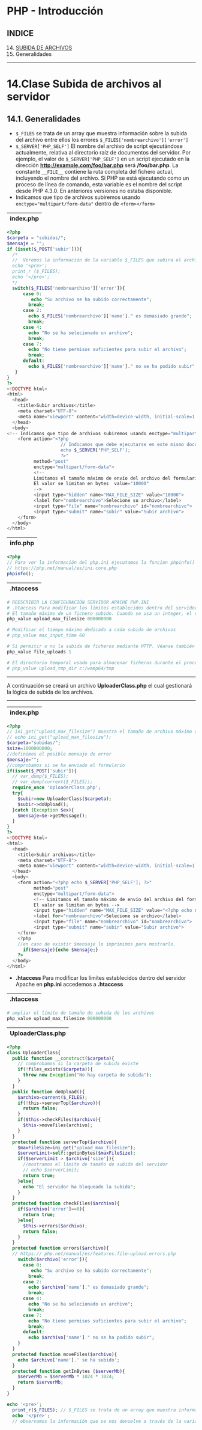 PHP - Introducción
=========================
INDICE
------
14. [SUBIDA DE ARCHIVOS]()
  1. Generalidades

----------------------------------

14.Clase Subida de archivos al servidor
=======================================

14.1. Generalidades
-------------------

* `$_FILES` se trata de un array que muestra información sobre la subida del archivo entre ellos los errores `$_FILES['nombrearchivo']['error']`
* `$_SERVER['PHP_SELF']` El nombre del archivo de script ejecutándose actualmente, relativa al directorio raíz de documentos del servidor. Por ejemplo, el valor de `$_SERVER['PHP_SELF']` en un script ejecutado en la dirección **http://example.com/foo/bar.php** será **/foo/bar.php**. La constante `__FILE__` contiene la ruta completa del fichero actual, incluyendo el nombre del archivo. Si PHP se está ejecutando como un proceso de línea de comando, esta variable es el nombre del script desde PHP 4.3.0. En anteriores versiones no estaba disponible.
* Indicamos que tipo de archivos subiremos usando `enctype="multipart/form-data"` dentro de `<form></form>`

| **index.php** |
|---------------|

```php
<?php
$carpeta = "subidas/";
$mensaje = "";
if (isset($_POST['subir'])){
  /* 
  //  Veremos la información de la variable $_FILES que subira el archivo
  echo '<pre>';
  print_r ($_FILES);
  echo '</pre>';
  */
  switch($_FILES['nombrearchivo']['error']){
      case 0: 
         echo "Su archivo se ha subido correctamente";
        break;
      case 2:
        echo $_FILES['nombrearchivo']['name']." es demasiado grande"; 
        break;
      case 4:
        echo "No se ha selecionado un archivo"; 
        break;
      case 7:
        echo "No tiene permisos suficientes para subir el archivo"; 
        break;
      default:
        echo $_FILES['nombrearchivo']['name']." no se ha podido subir";   
   }
}
?>
<!DOCTYPE html>
<html>
  <head>
    <title>Subir archivos</title>
    <meta charset="UTF-8">
    <meta name="viewport" content="width=device-width, initial-scale=1.0">
  </head>
  <body>
<!-- Indicamos que tipo de archivos subiremos usando enctype="multipart/form-data"-->
    <form action="<?php 
                    // Indicamos que debe ejecutarse en este mismo documento
                    echo $_SERVER['PHP_SELF']; 
                    ?>"
          method="post"
          enctype="multipart/form-data">
          <!-- 
          Limitamos el tamaño máximo de envío del archivo del formulario, y lo ocultamos. 
          El valor se limitan en bytes  value="10000"
          -->
          <input type="hidden" name="MAX_FILE_SIZE" value="10000">
          <label for="nombrearchivo">Selecione su archivo</label>
          <input type="file" name="nombrearchivo" id="nombrearchivo">
          <input type="submit" name="subir" value="Subir archivo">
    </form>
  </body>
</html>
```

| **info.php** |
|--------------|

```php
<?php
// Para ver la información del php.ini ejecutamos la funcion phpinfo()
// https://php.net/manual/es/ini.core.php
phpinfo();
```

| **.htaccess** |
|---------------|

```php
# REESCRIBIR LA CONFIGURACIÓN SERVIDOR APACHE PHP.INI
# .htaccess Para modificar los límites establecidos dentro del servidor Apache en php.ini accedemos a .htaccess
# El tamaño máximo de un fichero subido. Cuando se usa un integer, el valor del mismo es medido en bytes. También se puede usar la notación reducida, tal como se describe en esta FAQ.
php_value upload_max_filesize 000000000

# Modificar el tiempo máximo dedicado a cada subida de archivos
# php_value max_input_time 60

# Si permitir o no la subida de ficheros mediante HTTP. Véanse también las directivas upload_max_filesize, upload_tmp_dir, y post_max_size.
php_value file_uploads 1

# El directorio temporal usado para almacenar ficheros durante el proceso de subida. Es necesario tener permisos de escritura para el usuario que está ejecutando PHP. Si no está especificado, PHP usará el predeterminado del sistema. Si el directorio especificado no tiene permisos de escritura, PHP recurrirá al directorio temporal predeterminado del sistema. Si la directiva open_basedir está activada, al directorio predeterminado del sistema se le ha de permitir la subida de ficheros para que funcione.
# php_value upload_tmp_dir c:/wamp64/tmp
```

----------------------------------

A continuación se creará un archivo **UploaderClass.php** el cual gestionará la lógica de subida de los archivos.

----------------------------------

| **index.php** |
|---------------|

```php
<?php
// ini_get("upload_max_filesize") muestra el tamaño de archivo máximo a subir permitido por apache dentro de php.ini
// echo ini_get("upload_max_filesize"); 
$carpeta="subidas/";
$size=1000000000;
//definimos el posible mensaje de error
$mensaje="";
//comprobamos si se ha enviado el formulario
if(isset($_POST['subir']){
  // var_dump($_FILES);
  // var_dump(current($_FILES));
  require_once 'UploaderClass.php';
  try{
    $subir=new UploaderClass($carpeta);
    $subir->doUpload();
  }catch (Exception $ex){
    $mensaje=$e->getMessage();
  }
}
?>
<!DOCTYPE html>
<html>
  <head>
    <title>Subir archivos</title>
    <meta charset="UTF-8">
    <meta name="viewport" content="width=device-width, initial-scale=1.0">
  </head>
  <body>
    <form action="<?php echo $_SERVER['PHP_SELF']; ?>"
          method="post"
          enctype="multipart/form-data">
          <!-- Limitamos el tamaño máximo de envío del archivo del formulario, y lo ocultamos. 
          El valor se limitan en bytes -->
          <input type="hidden" name="MAX_FILE_SIZE" value="<?php echo $size; ?>">
          <label for="nombrearchivo">Selecione su archivo</label>
          <input type="file" name="nombrearchivo" id="nombrearchivo">
          <input type="submit" name="subir" value="Subir archivo">
    </form>
    <?php
    //en caso de existir $mensaje lo imprimimos para mostrarlo.
      if($mensaje){echo $mensaje;}
    ?>
  </body>
</html>
```

* **.htaccess** Para modificar los límites establecidos dentro del servidor Apache en **php.ini** accedemos a **.htaccess**

| **.htaccess** |
|---------------|


```php
# ampliar el límite de tamaño de subida de los archivos
php_value upload_max_filesize 000000000
```

| **UploaderClass.php** |
|-----------------------|


```php
<?php
class UploaderClass{
  public function __construct($carpeta){
    // comprobamos si la carpeta de subida existe
    if(!files_exists($carpeta)){
      throw new Exception("No hay carpeta de subida");
    }
  }
  public function doUpload(){
    $archivo=current($_FILES);
    if(!this->serverTop($archivo)){
      return false;
    }
    if($this->checkFiles($archivo){
      $this->moveFiles(archivo);
    }
  }
  protected function serverTop($archivo){
    $maxFileSize=ini_get("upload_max_filesize");
    $serverLimit=self::getinBytes($maxFileSize);
    if($serverLimit > $archivo['size']){
      //mostramos el límite de tamaño de subida del servidor
      // echo $serverLimit; 
      return true;
    }else{
      echo "El servidor ha bloqueado la subida";
    }
  }
  protected function checkFiles($archivo){
    if($archivo['error']==0){
      return true;    
    }else{
      $this->errors($archivo);
      return false;
    }
  }
  protected function errors($archivo){
  // https:// php.net/manual/es/features.file-upload.errors.php
    switch($archivo['error']){
      case 0: 
         echo "Su archivo se ha subido correctamente";
        break;
      case 2:
        echo $archivo['name']." es demasiado grande"; 
        break;
      case 4:
        echo "No se ha selecionado un archivo"; 
        break;
      case 7:
        echo "No tiene permisos suficientes para subir el archivo"; 
        break;
      default:
        echo $archivo['name']." no se ha podido subir";   
    }
  }
  protected function moveFiles($archivo){
    echo $archivo['name'].' se ha subido';
  }
  protected function getInBytes ($serverMb){
    $serverMb = $serverMb * 1024 * 1024;
    return $serverMb;
  }
}

```

```php
echo '<pre>';
  print_r($_FILES); // $_FILES se trata de un array que muestra información sobre la subida del archivo entre ellos los errores ['error'];
  echo '</pre>';
  // observamos la información que se nos devuelve a través de la variable $_FILES para obtener información sobre los posibles valores de $_FILES['nombrearchivo']['error']
  
```
